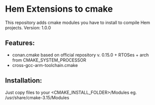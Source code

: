 # Hem Extensions to cmake
This repository adds cmake modules you have to install to compile Hem projects.
Version: 1.0.0

## Features:
* conan.cmake based on official repository v. 0.15.0 + RTOSes + arch from CMAKE_SYSTEM_PROCESSOR
* cross-gcc-arm-toolchain.cmake

## Installation:
Just copy files to your <CMAKE_INSTALL_FOLDER>/Modules eg. /usr/share/cmake-3.15/Modules
